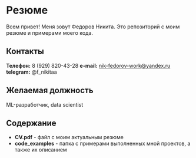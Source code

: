 # Резюме

Всем привет! Меня зовут Федоров Никита. Это репозиторий с моим резюме и примерами моего кода.

## Контакты

**Телефон:** 8 (929) 820-43-28
**e-mail:** nik-fedorov-work@yandex.ru
**telegram:** @f\_nikitaa

## Желаемая должность

ML-разработчик, data scientist

## Содержание

- **CV.pdf** - файл с моим актуальным резюме
- **code_examples** - папка с примерами выполненных мной проектов, а также их описанием

